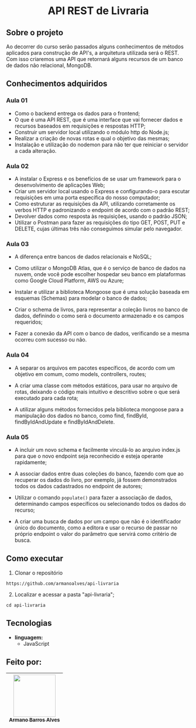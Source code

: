  # <p align="center" > API REST de Livraria </p> 

## Sobre o projeto

Ao decorrer do curso serão passados alguns conhecimentos de métodos aplicados para construção de API's, a arquitetura utilizada será o REST. Com isso criaremos uma API que retornará alguns recursos de um banco de dados não relacional, MongoDB.

## Conhecimentos adquiridos

### Aula 01

- Como o backend entrega os dados para o frontend;
- O que é uma API REST, que é uma interface que vai fornecer dados e recursos baseados em requisições e respostas HTTP;
- Construir um servidor local utilizando o módulo http do Node.js;
- Realizar a criação de novas rotas e qual o objetivo das mesmas;
- Instalação e utilização do nodemon para não ter que reiniciar o servidor a cada alteração.

### Aula 02

- A instalar o Express e os benefícios de se usar um framework para o desenvolvimento de aplicações Web;
- Criar um servidor local usando o Express e configurando-o para escutar requisições em uma porta específica do nosso computador;
- Como estruturar as requisições da API, utilizando corretamente os verbos HTTP e padronizando o endpoint de acordo com o padrão REST;
- Devolver dados como resposta às requisições, usando o padrão JSON;
- Utilizar o Postman para fazer as requisições do tipo GET, POST, PUT e DELETE, cujas últimas três não conseguimos simular pelo navegador.

### Aula 03

- A diferença entre bancos de dados relacionais e NoSQL;

- Como utilizar o MongoDB Atlas, que é o serviço de banco de dados na nuvem, onde você pode escolher hospedar seu banco em plataformas como Google Cloud Platform, AWS ou Azure;

- Instalar e utilizar a biblioteca Mongoose que é uma solução baseada em esquemas (Schemas) para modelar o banco de dados;

- Criar o schema de livros, para representar a coleção livros no banco de dados, definindo o como será o documento armazenado e os campos requeridos;

- Fazer a conexão da API com o banco de dados, verificando se a mesma ocorreu com sucesso ou não.


### Aula 04

- A separar os arquivos em pacotes específicos, de acordo com um objetivo em comum, como models, controllers, routes;

- A criar uma classe com métodos estáticos, para usar no arquivo de rotas, deixando o código mais intuitivo e descritivo sobre o que será executado para cada rota;

- A utilizar alguns métodos fornecidos pela biblioteca mongoose para a manipulação dos dados no banco, como find, findById, findByIdAndUpdate e findByIdAndDelete.

### Aula 05

- A incluir um novo schema e facilmente vinculá-lo ao arquivo index.js para que o novo endpoint seja reconhecido e esteja operante rapidamente;

- A associar dados entre duas coleções do banco, fazendo com que ao recuperar os dados do livro, por exemplo, já fossem demonstrados todos os dados cadastrados no endpoint de autores;

- Utilizar o comando `populate()` para fazer a associação de dados, determinando campos específicos ou selecionando todos os dados do recurso;

- A criar uma busca de dados por um campo que não é o identificador único do documento, como a editora e usar o recurso de passar no próprio endpoint o valor do parâmetro que servirá como critério de busca.

## Como executar
1. Clonar o repositório

  ```
  https://github.com/armanoalves/api-livraria
  ```

2. Localizar e acessar a pasta "api-livraria";

  ```
  cd api-livraria
  ```

## Tecnologias

  * **linguagem:**  
    * JavaScript

## Feito por: 

| [<img src="https://avatars.githubusercontent.com/armanoalves" width=115><br><sub>Armano Barros Alves</sub>](https://github.com/armanoalves) |
| :---: |

